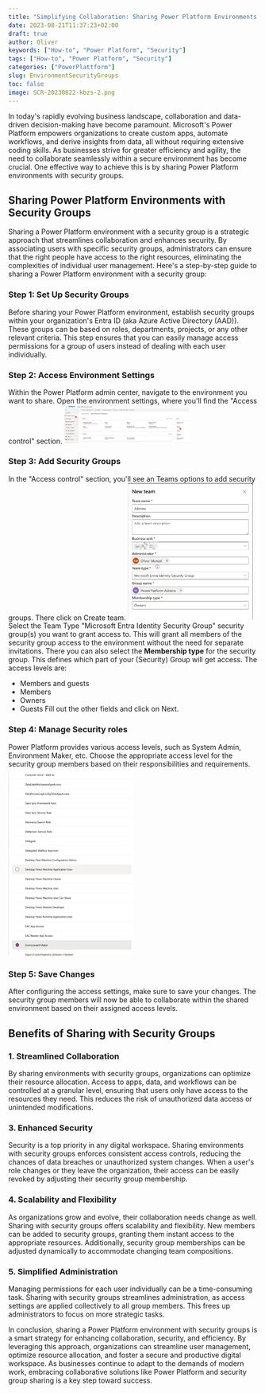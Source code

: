 ```yaml
---
title: "Simplifying Collaboration: Sharing Power Platform Environments with Security Groups"
date: 2023-08-21T11:37:23+02:00
draft: true
author: Oliver
keywords: ["How-to", "Power Platform", "Security"]
tags: ["How-to", "Power Platform", "Security"]
categories: ["PowerPlattform"]
slug: EnvironmentSecurityGroups
toc: false
image: SCR-20230822-kbzs-2.png
---
```

In today's rapidly evolving business landscape, collaboration and data-driven decision-making have become paramount. Microsoft's Power Platform empowers organizations to create custom apps, automate workflows, and derive insights from data, all without requiring extensive coding skills. As businesses strive for greater efficiency and agility, the need to collaborate seamlessly within a secure environment has become crucial. One effective way to achieve this is by sharing Power Platform environments with security groups.

## Sharing Power Platform Environments with Security Groups

Sharing a Power Platform environment with a security group is a strategic approach that streamlines collaboration and enhances security. By associating users with specific security groups, administrators can ensure that the right people have access to the right resources, eliminating the complexities of individual user management. Here's a step-by-step guide to sharing a Power Platform environment with a security group:

### Step 1: Set Up Security Groups

Before sharing your Power Platform environment, establish security groups within your organization's Entra ID (aka Azure Active Directory (AAD)). These groups can be based on roles, departments, projects, or any other relevant criteria. This step ensures that you can easily manage access permissions for a group of users instead of dealing with each user individually.

### Step 2: Access Environment Settings

Within the Power Platform admin center, navigate to the environment you want to share. Open the environment settings, where you'll find the "Access control" section.
<img src="AdminSettings.png" alt="Admin Settings Page" width="50%">

### Step 3: Add Security Groups

In the "Access control" section, you'll see an Teams options to add security groups. There click on Create team. 
<img src="NewTeam.png" alt="New team form" width="50%">
Select the Team Type "Microsoft Entra Identity Security Group" security group(s) you want to grant access to. This will grant all members of the security group access to the environment without the need for separate invitations.
There you can also select the **Membership type** for the security group. This defines which part of your (Security) Group will get access.
The access levels are:
- Members and guests
- Members
- Owners
- Guests
Fill out the other fields and click on Next.

### Step 4: Manage Security roles

Power Platform provides various access levels, such as System Admin, Environment Maker, etc. Choose the appropriate access level for the security group members based on their responsibilities and requirements.
<img src="SecurityRoles.png" alt="Security roles" width="50%">

### Step 5: Save Changes

After configuring the access settings, make sure to save your changes. The security group members will now be able to collaborate within the shared environment based on their assigned access levels.

## Benefits of Sharing with Security Groups

### 1. **Streamlined Collaboration**

By sharing environments with security groups, organizations can optimize their resource allocation. Access to apps, data, and workflows can be controlled at a granular level, ensuring that users only have access to the resources they need. This reduces the risk of unauthorized data access or unintended modifications.

### 3. **Enhanced Security**

Security is a top priority in any digital workspace. Sharing environments with security groups enforces consistent access controls, reducing the chances of data breaches or unauthorized system changes. When a user's role changes or they leave the organization, their access can be easily revoked by adjusting their security group membership.

### 4. **Scalability and Flexibility**

As organizations grow and evolve, their collaboration needs change as well. Sharing with security groups offers scalability and flexibility. New members can be added to security groups, granting them instant access to the appropriate resources. Additionally, security group memberships can be adjusted dynamically to accommodate changing team compositions.

### 5. **Simplified Administration**

Managing permissions for each user individually can be a time-consuming task. Sharing with security groups streamlines administration, as access settings are applied collectively to all group members. This frees up administrators to focus on more strategic tasks.

In conclusion, sharing a Power Platform environment with security groups is a smart strategy for enhancing collaboration, security, and efficiency. By leveraging this approach, organizations can streamline user management, optimize resource allocation, and foster a secure and productive digital workspace. As businesses continue to adapt to the demands of modern work, embracing collaborative solutions like Power Platform and security group sharing is a key step toward success.
